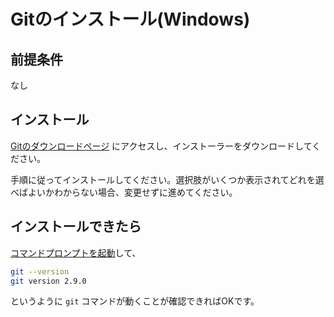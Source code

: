 # Gitのインストール(Windows)

## 前提条件
なし

## インストール
[Gitのダウンロードページ](https://git-scm.com/download) にアクセスし、インストーラーをダウンロードしてください。

手順に従ってインストールしてください。選択肢がいくつか表示されてどれを選べばよいかわからない場合、変更せずに進めてください。

## インストールできたら
[コマンドプロンプトを起動](tipsForWin.md#コマンドプロンプトの起動方法)して、

```sh
git --version
git version 2.9.0
```
というように `git` コマンドが動くことが確認できればOKです。
